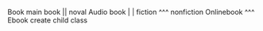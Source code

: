 Book main 
                           book
                            ||
                        noval   Audio book
                           |        | 
          fiction ^^^  nonfiction  Onlinebook ^^^ Ebook
 create child class 
        